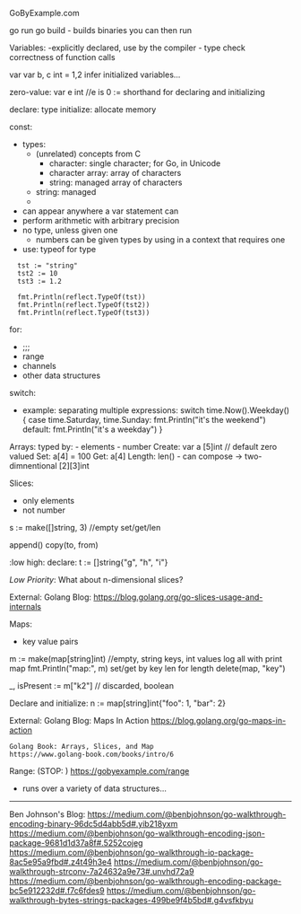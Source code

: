 GoByExample.com

  go run
  go build
    - builds binaries you can then run

Variables:
  -explicitly declared, use by the compiler
    - type check correctness of function calls

  var
  var b, c int = 1,2
  infer initialized variables...

  zero-value: var e int //e is 0
  := shorthand for declaring and initializing

  declare:  type
  initialize: allocate memory

const:
  - types:
    - (unrelated) concepts from C
      - character: single character; for Go, in Unicode
      - character array: array of characters
      - string: managed array of characters
    - string: managed
    - 
  - can appear anywhere a var statement can
  - perform arithmetic with arbitrary precision
  - no type, unless given one
    - numbers can be given types by using in a context that requires one
  - use: typeof for type

  ```
    tst := "string"
    tst2 := 10
    tst3 := 1.2

    fmt.Println(reflect.TypeOf(tst))
    fmt.Println(reflect.TypeOf(tst2))
    fmt.Println(reflect.TypeOf(tst3))
  ```

for:
  - ;;;
  - range
  - channels
  - other data structures

switch:
  - example: separating multiple expressions:
    switch time.Now().Weekday() {
       case time.Saturday, time.Sunday:
           fmt.Println("it's the weekend")
       default:
           fmt.Println("it's a weekday")
       }

Arrays:
  typed by:
    - elements
    - number
    Create: var a [5]int // default zero valued
    Set: a[4] = 100
    Get: a[4]
    Length: len()
    - can compose -> two-dimnentional
      [2][3]int

Slices:
  - only elements
  - not number

  s := make([]string, 3) //empty
  set/get/len

  append()
  copy(to, from)

  :low
  high:
  declare:  t := []string{"g", "h", "i"}

  *Low Priority*: What about n-dimensional slices? 

  External:
    Golang Blog:
    https://blog.golang.org/go-slices-usage-and-internals

Maps:
  - key value pairs

  m := make(map[string]int) //empty, string keys, int values
  log all with print map
  fmt.Println("map:", m)
  set/get by key
  len for length
  delete(map, "key")

  _, isPresent := m["k2"] // discarded, boolean

  Declare and initialize: 
     n := map[string]int{"foo": 1, "bar": 2}

  External:
    Golang Blog: Maps In Action
    https://blog.golang.org/go-maps-in-action

    Golang Book: Arrays, Slices, and Map
    https://www.golang-book.com/books/intro/6


Range: (STOP: ) https://gobyexample.com/range
  - runs over a variety of data structures...
  ________
Ben Johnson's Blog:
  https://medium.com/@benbjohnson/go-walkthrough-encoding-binary-96dc5d4abb5d#.yib218yxm
  https://medium.com/@benbjohnson/go-walkthrough-encoding-json-package-9681d1d37a8f#.5252cojeg
  https://medium.com/@benbjohnson/go-walkthrough-io-package-8ac5e95a9fbd#.z4t49h3e4
  https://medium.com/@benbjohnson/go-walkthrough-strconv-7a24632a9e73#.unvhd72a9
  https://medium.com/@benbjohnson/go-walkthrough-encoding-package-bc5e912232d#.f7c6fdes9
  https://medium.com/@benbjohnson/go-walkthrough-bytes-strings-packages-499be9f4b5bd#.g4vsfkbyu